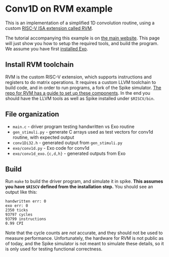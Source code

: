 # Conv1D on RVM example

This is an implementation of a simplified 1D convolution routine, using a custom [RISC-V ISA extension called RVM](https://github.com/esl-epfl/xheep_matrix_spec/tree/main).

The tutorial accompanying this example is on [the main website](https://exo-lang.dev/tutorial.html). This page will just show you how to setup the required tools, and build the program. We assume you have first [installed Exo](https://github.com/exo-lang/exo#install-exo).

## Install RVM toolchain

RVM is the custom RISC-V extension, which supports instructions and registers to do matrix operations. It requires a custom LLVM toolchain to build code, and in order to run programs, a fork of the Spike simulator. [The repo for RVM has a guide to set up these components](https://github.com/esl-epfl/xheep_matrix_spec/blob/main/BUILDING.md). In the end you should have the LLVM tools as well as Spike installed under `$RISCV/bin`.

## File organization

* `main.c` - driver program testing handwritten vs Exo routine
* `gen_stimuli.py` - generate C arrays used as test vectors for conv1d routine, with expected output
* `conv1Di32.h` - generated output from `gen_stimuli.py`
* `exo/conv1d.py` - Exo code for conv1d
* `exo/conv1d_exo.{c,d,h}` - generated outputs from Exo

## Build

Run `make` to build the driver program, and simulate it in spike. **This assumes you have `$RISCV` defined from the installation step.** You should see an output like this:

```
handwritten err: 0
exo err: 0
2350 ticks
93797 cycles
93799 instructions
0.99 CPI
```

Note that the cycle counts are *not* accurate, and they should not be used to measure performance. Unfortunately, the hardware for RVM is not public as of today, and the Spike simulator is not meant to simulate these details, so it is only used for testing functional correctness.